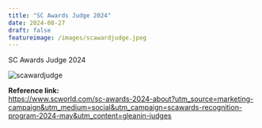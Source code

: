 ```yaml
---
title: "SC Awards Judge 2024"
date: 2024-08-27
draft: false
featureimage: /images/scawardjudge.jpeg
---
```


SC Awards Judge 2024

![scawardjudge](/images/scawardjudge.jpeg)


**Reference link:**
<br>
https://www.scworld.com/sc-awards-2024-about?utm_source=marketing-campaign&utm_medium=social&utm_campaign=scawards-recognition-program-2024-may&utm_content=gleanin-judges






